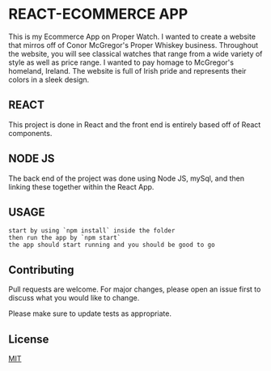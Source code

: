 # REACT-ECOMMERCE APP

This is my Ecommerce App on Proper Watch. I wanted to create a website that mirros off of Conor McGregor's Proper Whiskey business. Throughout the website, you will see classical watches that range from a wide variety of style as well as price range. I wanted to pay homage to McGregor's homeland, Ireland. The website is full of Irish pride and represents their colors in a sleek design.

## REACT

This project is done in React and the front end is entirely based off of React components.

## NODE JS

The back end of the project was done using Node JS, mySql, and then linking these together within the React App.

## USAGE

```
start by using `npm install` inside the folder
then run the app by `npm start`
the app should start running and you should be good to go
```


## Contributing
Pull requests are welcome. For major changes, please open an issue first to discuss what you would like to change.

Please make sure to update tests as appropriate.

## License
[MIT](http://www.tldrlegal.com/license/mit-license)